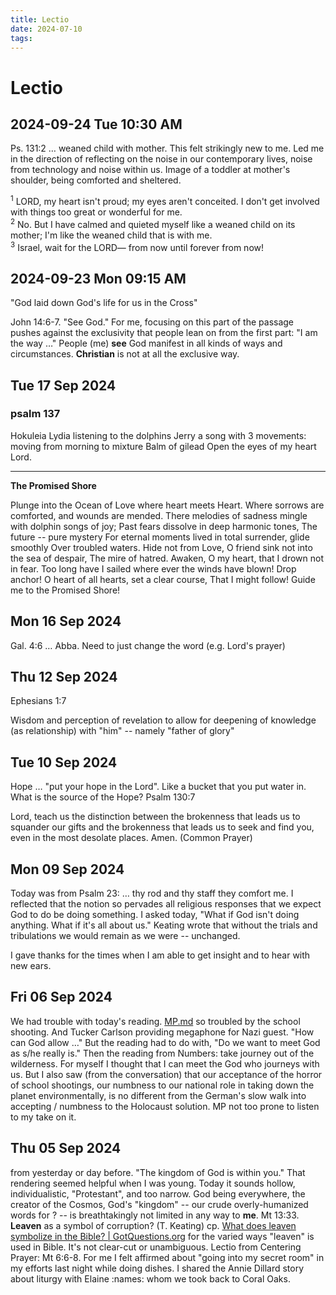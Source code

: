 ```yaml
---
title: Lectio
date: 2024-07-10
tags: 
---
```


# Lectio
## 2024-09-24 Tue 10:30 AM
Ps. 131:2 … weaned child with mother. This felt strikingly new to me.  Led me in the direction of reflecting on the noise in our contemporary lives, noise from technology and noise within us. Image of a toddler at mother's shoulder, being comforted and sheltered.

<sup>1</sup> LORD, my heart isn't proud; my eyes aren't conceited. I don't get involved with things too great or wonderful for me.\
<sup>2</sup> No. But I have calmed and quieted myself like a weaned child on its mother; I'm like the weaned child that is with me.\
<sup>3</sup> Israel, wait for the LORD— from now until forever from now!
## 2024-09-23 Mon 09:15 AM
"God laid down God's life for us in the Cross"

John 14:6-7. "See God." For me, focusing on this part of the passage pushes against the exclusivity that people lean on from the first part: "I am the way …" People (me) __see__ God manifest in all kinds of ways and circumstances. __Christian__ is not at all the exclusive way. 

## Tue 17 Sep 2024
### psalm 137
Hokuleia
Lydia listening to the dolphins
Jerry a song with 3 movements: moving from morning to mixture
Balm of gilead
Open the eyes of my heart Lord.
  
  ---
  
  **The Promised Shore**
  
  Plunge into the Ocean of Love where heart meets Heart.
  Where sorrows are comforted, and wounds are mended.
  There melodies of sadness mingle with dolphin songs of joy;
  Past fears dissolve in deep harmonic tones,
  The future -- pure mystery
  For eternal moments lived in total surrender, glide smoothly
  Over troubled waters.
  Hide not from Love, O friend sink not into the sea of despair,
  The mire of hatred.
  Awaken, O my heart, that I drown not in fear.
  Too long have I sailed where ever the winds have blown!
  Drop anchor! O heart of all hearts, set a clear course,
  That I might follow! Guide me to the Promised Shore!
## Mon 16 Sep 2024 
  Gal. 4:6 … Abba. Need to just change the word (e.g. Lord's prayer)
## Thu 12 Sep 2024 
  Ephesians 1:7
  
  Wisdom and perception of revelation to allow for deepening of knowledge (as relationship) with "him" -- namely "father of glory"
## Tue 10 Sep 2024 
  Hope … "put your hope in the Lord". Like a bucket that you put water in. What is the source of the Hope? Psalm 130:7
  
  Lord, teach us the distinction between the brokenness that leads us to squander our gifts and the brokenness that leads us to seek and find you, even in the most desolate places. Amen. (Common Prayer)
## Mon 09 Sep 2024 
  Today was from Psalm 23: … thy rod and thy staff they comfort me. I reflected that the notion so pervades all religious responses that we expect God to do be doing something. I asked today, "What if God isn't doing anything. What if it's all about us." Keating wrote that without the trials and tribulations we would remain as we were -- unchanged. 
  
  I gave thanks for the times when I am able to get insight and to hear with new ears.
## Fri 06 Sep 2024
We had trouble with today's reading. [MP.md](MP.md) so troubled by the school shooting. And Tucker Carlson providing megaphone for Nazi guest. "How can God allow …" But the reading had to do with, "Do we want to meet God as s/he really is." Then the reading from Numbers: take journey out of the wilderness. For myself I thought that I can meet the God who journeys with us. But I also saw (from the conversation) that our acceptance of the horror of school shootings, our numbness to our national role in taking down the planet environmentally, is no different from the German's slow walk into accepting / numbness to the Holocaust solution. MP not too prone to listen to my take on it.
## Thu 05 Sep 2024
from yesterday or day before. "The kingdom of God is within you." That rendering seemed helpful when I was young. Today it sounds hollow, individualistic, "Protestant", and too narrow. God being everywhere, the creator of the Cosmos, God's "kingdom" -- our crude overly-humanized words for ? -- is breathtakingly not limited in any way to **me**.
Mt 13:33. **Leaven** as a symbol of corruption? (T. Keating) cp. [What does leaven symbolize in the Bible? | GotQuestions.org](https://www.gotquestions.org/leaven-in-the-Bible.html "What does leaven symbolize in the Bible? | GotQuestions.org") for the varied ways "leaven" is used in Bible. It's not clear-cut or unambiguous.
Lectio from Centering Prayer: Mt 6:6-8. For me I felt affirmed about "going into my secret room" in my efforts last night while doing dishes. I shared the Annie Dillard story about liturgy with Elaine :names: whom we took back to Coral Oaks.

